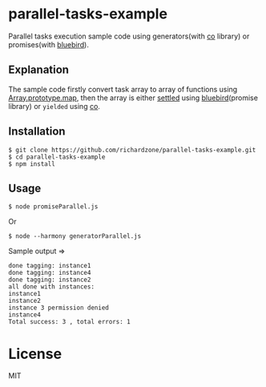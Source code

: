 # parallel-tasks-example
Parallel tasks execution sample code using generators(with [co](https://github.com/tj/co) library) or promises(with [bluebird](https://github.com/petkaantonov/bluebird)).


## Explanation
The sample code firstly convert task array to array of functions using [Array.prototype.map](https://developer.mozilla.org/en-US/docs/Web/JavaScript/Reference/Global_Objects/Array/map), then the array is either [settled](https://github.com/petkaantonov/bluebird/blob/master/API.md#settle---promise) using [bluebird](https://github.com/petkaantonov/bluebird)(promise library) or `yielded` using [co](https://github.com/tj/co).

## Installation

```
$ git clone https://github.com/richardzone/parallel-tasks-example.git
$ cd parallel-tasks-example
$ npm install
```

## Usage
```
$ node promiseParallel.js
```
Or
```
$ node --harmony generatorParallel.js
```
Sample output =>

```
done tagging: instance1
done tagging: instance4
done tagging: instance2
all done with instances:
instance1
instance2
instance 3 permission denied
instance4
Total success: 3 , total errors: 1
```

# License

  MIT